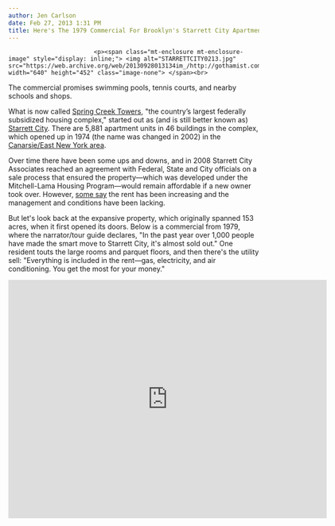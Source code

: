 ```yaml
---
author: Jen Carlson
date: Feb 27, 2013 1:31 PM
title: Here's The 1979 Commercial For Brooklyn's Starrett City Apartments
---
```



                            
                            
                            
                            <p><span class="mt-enclosure mt-enclosure-image" style="display: inline;"> <img alt="STARRETTCITY0213.jpg" src="https://web.archive.org/web/20130928013134im_/http://gothamist.com/attachments/arts_jen/STARRETTCITY0213.jpg" width="640" height="452" class="image-none"> </span><br>
<span class="photo_caption">The commercial promises swimming pools, tennis courts, and nearby schools and shops.</span></p>

<p>What is now called <a href="https://web.archive.org/web/20130928013134/http://www.springcreektowers.com/">Spring Creek Towers</a>, &quot;the country&#x2019;s largest federally subsidized housing complex,&quot; started out as (and is still better known as) <a href="https://web.archive.org/web/20130928013134/http://gothamist.com/tags/starrettcity">Starrett City</a>. There are 5,881 apartment units in 46 buildings in the complex, which opened up in 1974 (the name was changed in 2002) in the <a href="https://web.archive.org/web/20130928013134/https://maps.google.com/maps?q=starrett+city+brooklyn&amp;ll=40.647955,-73.881683&amp;spn=0.10133,0.224876&amp;fb=1&amp;gl=us&amp;hq=starrett+city+brooklyn&amp;cid=0,0,668166431635704781&amp;t=h&amp;z=13">Canarsie/East New York area</a>.</p>

<p>Over time there have been some ups and downs, and in 2008 Starrett City Associates reached an agreement with Federal, State and City officials on a sale process that ensured the property&#x2014;which was developed under the Mitchell-Lama Housing Program&#x2014;would remain affordable if a new owner took over. However, <a href="https://web.archive.org/web/20130928013134/http://www.apartmentratings.com/rate/NY-Brooklyn-Spring-Creek-Towers.html#axzz2M7QX51YC">some say</a> the rent has been increasing and the management and conditions have been lacking.</p>

<p>But let&apos;s look back at the expansive property, which originally spanned 153 acres, when it first opened its doors. Below is a commercial from 1979, where the narrator/tour guide declares, &quot;In the past year over 1,000 people have made the smart move to Starrett City, it&apos;s almost sold out.&quot; One resident touts the large rooms and parquet floors, and then there&apos;s the utility sell: &quot;Everything is included in the rent&#x2014;gas, electricity, and air conditioning. You get the most for your money.&quot;</p>

<p><iframe width="640" height="480" src="https://web.archive.org/web/20130928013134if_/http://www.youtube.com/embed/uWBs5gmbRTU" frameborder="0" allowfullscreen></iframe></p>
                            
                            
                            